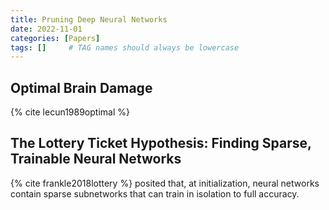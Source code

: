 ```yaml
---
title: Pruning Deep Neural Networks
date: 2022-11-01
categories: [Papers]
tags: []     # TAG names should always be lowercase
---
```


## Optimal Brain Damage

{% cite lecun1989optimal %}

## The Lottery Ticket Hypothesis: Finding Sparse, Trainable Neural Networks

{% cite frankle2018lottery %} posited that, at initialization, neural networks contain sparse subnetworks that can train in isolation to
full accuracy.
